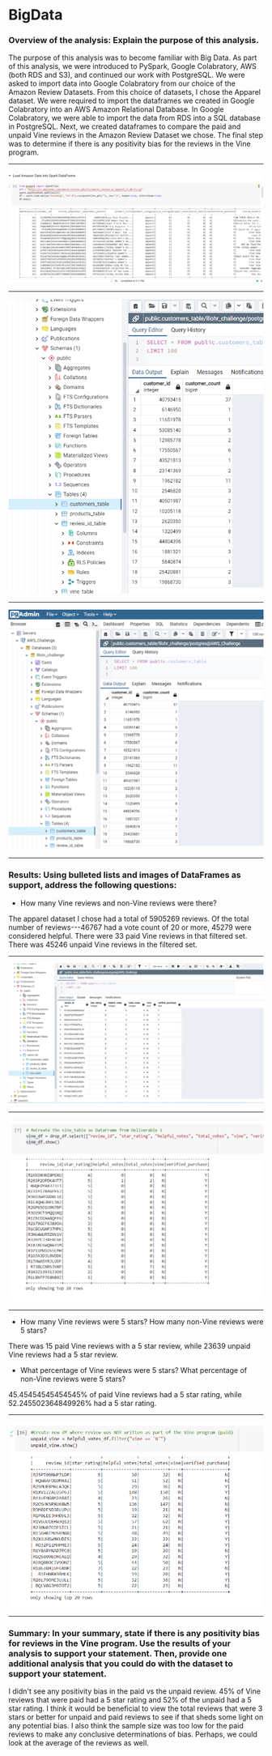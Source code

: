 # BigData

### Overview of the analysis: Explain the purpose of this analysis.

The purpose of this analysis was to become familiar with Big Data. As part of this analysis, we were introduced to PySpark, Google Colabratory, AWS (both RDS and S3), and continued our work with PostgreSQL. We were asked to import data into Google Colabratory from our choice of the Amazon Review Datasets. From this choice of datasets, I chose the Apparel dataset. We were required to import the dataframes we created in Google Colabratory into an AWS Amazon Relational Database. In Google Colabratory, we were able to import the data from RDS into a SQL database in PostgreSQL. Next, we created dataframes to compare the paid and unpaid Vine reviews in the Amazon Review Dataset we chose. The final step was to determine if there is any positivity bias for the reviews in the Vine program. 

---

![Apparel Datafram](https://github.com/lllohr/BigData/blob/6671e23ff80b441eabbcb21cff37f670b4caff64/images/apparel_df.png)

---

![Customer Table in PostgreSQL](https://github.com/lllohr/BigData/blob/6671e23ff80b441eabbcb21cff37f670b4caff64/images/customers_table.png)

---

![Database View in PostgreSQL](https://github.com/lllohr/BigData/blob/6671e23ff80b441eabbcb21cff37f670b4caff64/images/database.png)

---

### Results: Using bulleted lists and images of DataFrames as support, address the following questions:

- How many Vine reviews and non-Vine reviews were there?

The apparel dataset I chose had a total of 5905269 reviews. Of the total number of reviews---46767 had a vote count of 20 or more, 45279 were considered helpful. There were 33 paid Vine reviews in that filtered set. There was 45246 unpaid Vine reviews in the filtered set. 

---

![Vine Table in SQL](https://github.com/lllohr/BigData/blob/6671e23ff80b441eabbcb21cff37f670b4caff64/images/vine_table.png)

---

![Vine Data Frame in Google Colabratory](https://github.com/lllohr/BigData/blob/6671e23ff80b441eabbcb21cff37f670b4caff64/images/vine_df.png)

---

- How many Vine reviews were 5 stars? How many non-Vine reviews were 5 stars?

There was 15 paid Vine reviews with a 5 star review, while 23639 unpaid Vine reviews had a 5 star review.  

- What percentage of Vine reviews were 5 stars? What percentage of non-Vine reviews were 5 stars?

45.45454545454545% of paid Vine reviews had a 5 star rating, while 52.245502364849926% had a 5 star rating.

---

![Unpaid Vine Review](https://github.com/lllohr/BigData/blob/6671e23ff80b441eabbcb21cff37f670b4caff64/images/unpaid_vine.png)

---

### Summary: In your summary, state if there is any positivity bias for reviews in the Vine program. Use the results of your analysis to support your statement. Then, provide one additional analysis that you could do with the dataset to support your statement.

I didn't see any positivity bias in the paid vs the unpaid review. 45% of Vine reviews that were paid had a 5 star rating and 52% of the unpaid had a 5 star rating. I think it would be beneficial to view the total reviews that were 3 stars or better for unpaid and paid reviews to see if that sheds some light on any potential bias. I also think the sample size was too low for the paid reviews to make any conclusive determinations of bias. Perhaps, we could look at the average of the reviews as well. 


